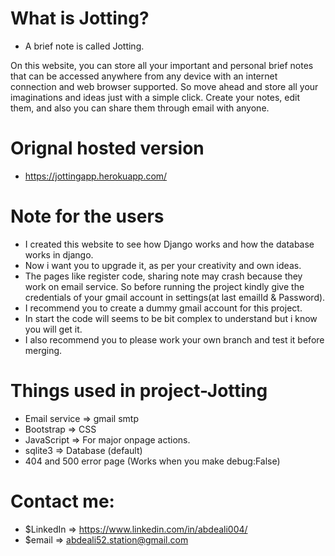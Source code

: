 # What is Jotting?

- A brief note is called Jotting.

On this website, you can store all your important and personal brief notes that can be accessed anywhere from any device with an internet connection and web browser supported. So move ahead and store all your imaginations and ideas just with a simple click. Create your notes, edit them, and also you can share them through email with anyone.

# Orignal hosted version

- https://jottingapp.herokuapp.com/

# Note for the users

- I created this website to see how Django works and how the database works in django. 
- Now i want you to upgrade it, as per your creativity and own ideas.
- The pages like register code, sharing note may crash because they work on email service.  So before running the project kindly give the credentials of your gmail account in settings(at last emailId & Password).
- I recommend you to create a dummy gmail account for this project.
- In start the code will seems to be bit complex to understand but i know you will get it.
- I also recommend you to please work your own branch and test it before merging.

# Things used in project-Jotting

- Email service => gmail smtp 
- Bootstrap => CSS
- JavaScript => For major onpage actions.
- sqlite3 => Database (default)
- 404 and 500 error page (Works when you make debug:False)

# Contact me:

- $LinkedIn =>  https://www.linkedin.com/in/abdeali004/ 
- $email =>     abdeali52.station@gmail.com